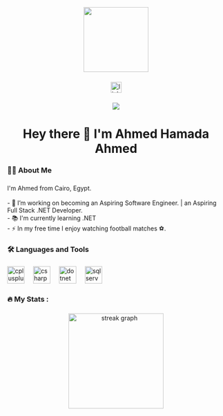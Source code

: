 <div align="center">
  <img height="150" src="https://media.giphy.com/media/M9gbBd9nbDrOTu1Mqx/giphy.gif"  />
</div>

###

<div align="center">
  <a href="https://www.linkedin.com/in/ahmed-hamada-ahmed-43b44335a" target="_blank">
    <img src="https://img.shields.io/static/v1?message=LinkedIn&logo=linkedin&label=&color=0077B5&logoColor=white&labelColor=&style=for-the-badge" height="25" alt="linkedin logo"  />
  </a>
</div>

###

<div align="center">
  <img src="https://visitor-badge.laobi.icu/badge?page_id=ahmed-hamada-hassan.ahmed-hamada-hassan&"  />
</div>

###

<h1 align="center">Hey there 👋 I'm Ahmed Hamada Ahmed</h1>

###

<h3 align="left">👩‍💻 About Me</h3>

###

<p align="left">
I'm Ahmed from Cairo, Egypt.<br><br>
- 🔭 I’m working on becoming an Aspiring Software Engineer. | an Aspiring Full Stack .NET Developer. <br>
- 📚 I'm currently learning .NET <br>
- ⚡ In my free time I enjoy watching football matches ⚽.
</p>

###

<h3 align="left">🛠 Languages and Tools</h3>

###

<div align="left">
  <img src="https://cdn.jsdelivr.net/gh/devicons/devicon/icons/cplusplus/cplusplus-original.svg" height="40" alt="cplusplus logo" />
  <img width="12" />
  <img src="https://cdn.jsdelivr.net/gh/devicons/devicon/icons/csharp/csharp-original.svg" height="40" alt="csharp logo" />
  <img width="12" />
  <img src="https://cdn.jsdelivr.net/gh/devicons/devicon/icons/dot-net/dot-net-plain-wordmark.svg" height="40" alt="dotnet logo" />
  <img width="12" />
  <img src="https://www.svgrepo.com/show/303229/microsoft-sql-server-logo.svg" height="40" alt="sqlserver logo" />
  <img width="12" />
</div>

###

<h3 align="left">🔥 My Stats :</h3>

###

<div align="center">
  <img src="https://streak-stats.demolab.com?user=ahmed-hamada-hassan&locale=en&mode=daily&theme=dark&hide_border=false&border_radius=5&order=3" height="220" alt="streak graph"  />
</div>
